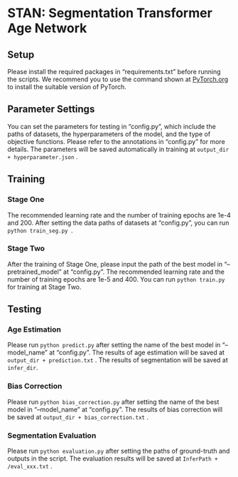 # STAN: Segmentation Transformer Age Network

## Setup

Please install the required packages in “requirements.txt” before running the scripts. We recommend you to use the command shown at [PyTorch.org](https://pytorch.org/get-started/locally/) to install the suitable version of PyTorch. 

## Parameter Settings

You can set the parameters for testing in “config.py”, which include the paths of datasets, the hyperparameters of the model, and the type of objective functions. Please refer to the annotations in “config.py” for more details. The parameters will be saved automatically in training at `output_dir + hyperparameter.json` .

## Training

### Stage One

The recommended learning rate and the number of training epochs are 1e-4 and 200. 
After setting the data paths of datasets at “config.py”, you can run `python train_seg.py `. 

### Stage Two

After the training of Stage One, please input the path of the best model in “–pretrained_model” at “config.py”. 
The recommended learning rate and the number of training epochs are 1e-5 and 400. 
You can run `python train.py`  for training at Stage Two.

## Testing

### Age Estimation

Please run `python predict.py`  after setting the name of the best model in “–model_name” at “config.py”. 
The results of age estimation will be saved at `output_dir + prediction.txt` . The results of segmentation will be saved at `infer_dir`.

### Bias Correction

Please run `python bias_correction.py`  after setting the name of the best model in “–model_name” at “config.py”. 
The results of bias correction will be saved at `output_dir + bias_correction.txt` .

### Segmentation Evaluation

Please run `python evaluation.py` after setting the paths of ground-truth and outputs in the script.
The evaluation results will be saved at `InferPath + /eval_xxx.txt` .
